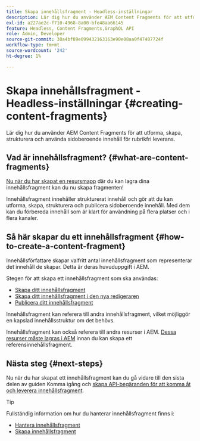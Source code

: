 ```yaml
---
title: Skapa innehållsfragment - Headless-inställningar
description: Lär dig hur du använder AEM Content Fragments för att utforma, skapa, strukturera och använda sidoberoende innehåll för rubrikfri leverans.
exl-id: a227ae2c-f710-4968-8a00-bfe48aa66145
feature: Headless, Content Fragments,GraphQL API
role: Admin, Developer
source-git-commit: 38a4bf89e099432163163e90e08aa0f47407724f
workflow-type: tm+mt
source-wordcount: '242'
ht-degree: 1%

---
```


# Skapa innehållsfragment - Headless-inställningar {#creating-content-fragments}

Lär dig hur du använder AEM Content Fragments för att utforma, skapa, strukturera och använda sidoberoende innehåll för rubrikfri leverans.

## Vad är innehållsfragment? {#what-are-content-fragments}

[Nu när du har skapat en resursmapp](create-assets-folder.md) där du kan lagra dina innehållsfragment kan du nu skapa fragmenten!

Innehållsfragment innehåller strukturerat innehåll och gör att du kan utforma, skapa, strukturera och publicera sidoberoende innehåll. Med dem kan du förbereda innehåll som är klart för användning på flera platser och i flera kanaler.

## Så här skapar du ett innehållsfragment {#how-to-create-a-content-fragment}

Innehållsförfattare skapar valfritt antal innehållsfragment som representerar det innehåll de skapar. Detta är deras huvuduppgift i AEM.

Stegen för att skapa ett innehållsfragment som ska användas:

* [Skapa ditt innehållsfragment](/help/sites-cloud/administering/content-fragments/managing.md#creating-a-content-fragment)
* [Skapa ditt innehållsfragment i den nya redigeraren](/help/sites-cloud/administering/content-fragments/authoring.md#content-fragment-editor)
* [Publicera ditt innehållsfragment](/help/sites-cloud/administering/content-fragments/authoring.md#content-fragment-editor#publishing)

Innehållsfragment kan referera till andra innehållsfragment, vilket möjliggör en kapslad innehållsstruktur om det behövs.

Innehållsfragment kan också referera till andra resurser i AEM. [Dessa resurser måste lagras i AEM](/help/assets/manage-digital-assets.md) innan du kan skapa ett referensinnehållsfragment.

## Nästa steg {#next-steps}

Nu när du har skapat ett innehållsfragment kan du gå vidare till den sista delen av guiden Komma igång och [skapa API-begäranden för att komma åt och leverera innehållsfragment](create-api-request.md).

>[!TIP]
>
>Fullständig information om hur du hanterar innehållsfragment finns i:
>
>* [Hantera innehållsfragment](/help/sites-cloud/administering/content-fragments/managing.md)
>* [Skapa innehållsfragment](/help/sites-cloud/administering/content-fragments/authoring.md)
